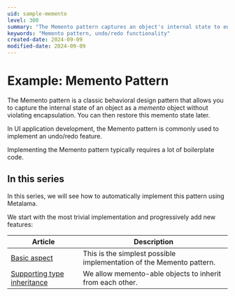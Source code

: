 ```yaml
---
uid: sample-memento
level: 300
summary: "The Memento pattern captures an object's internal state to enable undo/redo functionality. This series simplifies its implementation using Metalama."
keywords: "Memento pattern, undo/redo functionality"
created-date: 2024-09-09
modified-date: 2024-09-09
---
```


# Example: Memento Pattern

The Memento pattern is a classic behavioral design pattern that allows you to capture the internal state of an object as a _memento_ object without violating encapsulation. You can then restore this memento state later.

In UI application development, the Memento pattern is commonly used to implement an undo/redo feature.

Implementing the Memento pattern typically requires a lot of boilerplate code.

## In this series

In this series, we will see how to automatically implement this pattern using Metalama.

We start with the most trivial implementation and progressively add new features:

| Article | Description |
|---------|-------------|
| [Basic aspect](memento-1/README.md) | This is the simplest possible implementation of the Memento pattern. |
| [Supporting type inheritance](memento-2/README.md) | We allow memento-able objects to inherit from each other. |



